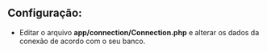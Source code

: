 ## Configuração:

- Editar o arquivo **app/connection/Connection.php** e alterar os dados da conexão de acordo com o seu banco.